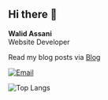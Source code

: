 <!-- ### Hi there, I'm Walid 👋

[![Walidsj's GitHub stats](https://github-readme-stats.vercel.app/api?username=walidsj)](https://github.com/walidsj)
[![trophy](https://github-profile-trophy.vercel.app/?username=walidsj)](https://github.com/walidsj) -->

## Hi there 👋

<strong>Walid Assani</strong>
<br/>
Website Developer

Read my blog posts via [Blog](https://walid.id/blog)

[![Email](https://img.shields.io/badge/mail-WORK-white?style=for-the-badge&logo=mail)](mailto:mohwalidas@outlook.com)
<!-- [![Instagram](https://img.shields.io/badge/instagram-walidassani-pink?style=for-the-badge&logo=instagram)](https://www.instagram.com/walidassani) -->
<!-- [![Github](https://img.shields.io/badge/Github-walidsj-gold?style=for-the-badge&logo=github)](https://github.com/walidsj) -->
<!-- [![Twitter](https://img.shields.io/badge/twitter-DHARNARH-blue?style=for-the-badge&logo=twitter)](https://twitter.com/walidsj) -->
<!-- [![Telegram](https://img.shields.io/badge/telegram-WALIDSJ-blue?style=for-the-badge&logo=telegram)](https://t.me/walidsj) -->
<!-- <img height="160" align="center" src="https://github-readme-stats.vercel.app/api/top-langs/?username=walidsj&layout=donut" /> -->

![Top Langs](https://github-readme-stats.vercel.app/api/top-langs/?username=walidsj&size_weight=0.5&count_weight=0.5&layout=compact)


<!--
**walidsj/walidsj** is a ✨ _special_ ✨ repository because its `README.md` (this file) appears on your GitHub profile.

Here are some ideas to get you started:

- 🔭 I’m currently working on ...
- 🌱 I’m currently learning ...
- 👯 I’m looking to collaborate on ...
- 🤔 I’m looking for help with ...
- 💬 Ask me about ...
- 📫 How to reach me: ...
- 😄 Pronouns: ...
- ⚡ Fun fact: ...
-->
